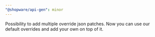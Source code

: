 ```yaml
---
"@shopware/api-gen": minor
---
```


Possibility to add multiple override json patches. Now you can use our default overrides and add your own on top of it.
